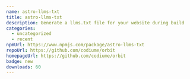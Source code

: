```yaml
---
name: astro-llms-txt
title: astro-llms-txt
description: Generate a llms.txt file for your website during build
categories:
  - uncategorized
  - recent
npmUrl: https://www.npmjs.com/package/astro-llms-txt
repoUrl: https://github.com/codiume/orbit
homepageUrl: https://github.com/codiume/orbit
badge: new
downloads: 60
---
```

